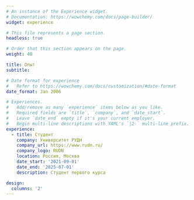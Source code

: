 ```yaml
---
# An instance of the Experience widget.
# Documentation: https://wowchemy.com/docs/page-builder/
widget: experience

# This file represents a page section.
headless: true

# Order that this section appears on the page.
weight: 40

title: Опыт
subtitle:

# Date format for experience
#   Refer to https://wowchemy.com/docs/customization/#date-format
date_format: Jan 2006

# Experiences.
#   Add/remove as many `experience` items below as you like.
#   Required fields are `title`, `company`, and `date_start`.
#   Leave `date_end` empty if it's your current employer.
#   Begin multi-line descriptions with YAML's `|2-` multi-line prefix.
experience:
  - title: Студент
    company: Университет РУДН
    company_url: https://www.rudn.ru/
    company_logo: RUDN
    location: Россия, Москва
    date_start: '2021-09-01'
    date_end: '2025-07-01'
    description: Студент первого курса

design:
  columns: '2'
---
```

